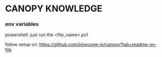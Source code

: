 # CANOPY KNOWLEDGE

### env variables 
powershell: just run the <file_name>.ps1 

follow setup on: https://github.com/pinecone-io/canopy?tab=readme-ov-file

